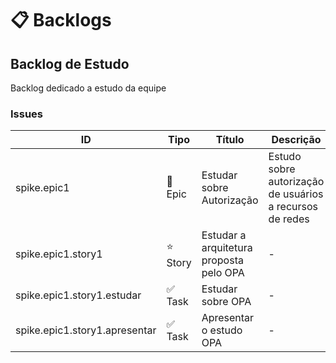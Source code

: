 # 📋 Backlogs

## Backlog de Estudo

Backlog dedicado a estudo da equipe

### Issues

| ID | Tipo | Título | Descrição | Status | Dependências |
| --- | --- | --- | --- | --- | --- |
| spike.epic1 | 🌟 Epic | Estudar sobre Autorização | Estudo sobre autorização de usuários a recursos de redes | - | - |
|   spike.epic1.story1 | ⭐ Story | Estudar a arquitetura proposta pelo OPA | - | - | - |
|     spike.epic1.story1.estudar | ✅ Task | Estudar sobre OPA | - | - | - |
|     spike.epic1.story1.apresentar | ✅ Task | Apresentar o estudo OPA | - | - | spike.epic1.story1.estudar |

